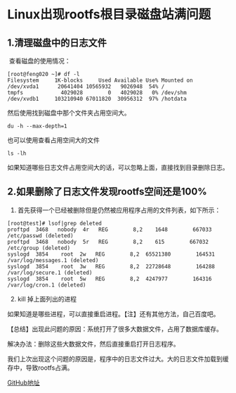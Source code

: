 # Linux出现rootfs根目录磁盘站满问题

## 1.清理磁盘中的日志文件

​	查看磁盘的使用情况：

```shell
[root@feng020 ~]# df -l
Filesystem     1K-blocks     Used Available Use% Mounted on
/dev/xvda1      20641404 10565932   9026948  54% /
tmpfs            4029028        0   4029028   0% /dev/shm
/dev/xvdb1     103210940 67011820  30956312  97% /hotdata

```

然后使用找到磁盘中那个文件夹占用空间大。

```shell
du -h --max-depth=1
```

也可以使用查看占用空间大的文件

```shell
ls -lh
```

如果知道哪些日志文件占用空间大的话，可以忽略上面，直接找到目录删除日志。

## 2.如果删除了日志文件发现rootfs空间还是100%

1. 首先获得一个已经被删除但是仍然被应用程序占用的文件列表，如下所示：

```shell
[root@test]# lsof|grep deleted
proftpd  3468   nobody  4r   REG        8,2    1648        667033 /etc/passwd (deleted)
proftpd  3468   nobody  5r   REG        8,2    615        667032 /etc/group (deleted)
syslogd  3854    root  2w   REG        8,2  65521380        164531 /var/log/messages.1 (deleted)
syslogd  3854    root  3w   REG        8,2  22728648        164288 /var/log/secure.1 (deleted)
syslogd  3854    root  5w   REG        8,2  4247977        164316 /var/log/cron.1 (deleted)
```



2. kill 掉上面列出的进程

如果知道是哪些进程，可以直接重启进程。【注】还有其他方法，自己百度吧。

【总结】出现此问题的原因：系统打开了很多大数据文件，占用了数据库缓存。

解决办法：删除这些大数据文件，然后直接重启打开日志程序。

我们上次出现这个问题的原因是，程序中的日志文件过大。大的日志文件加载到缓存中，导致rootfs占满。

[GitHub地址](https://github.com/wrack0001/note/blob/master/linux/rootfs%E6%A0%B9%E7%9B%AE%E5%BD%95%E5%8D%A0%E6%BB%A1%E9%97%AE%E9%A2%98.md)
